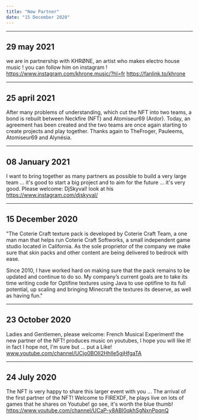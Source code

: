 ```yaml
---
title: "New Partner"
date: "15 December 2020"
---
```

---
29 may 2021
---
we are in partnership with KHRØNE, an artist who makes electro house music !
you can follow him on instagram !
https://www.instagram.com/khrone.music/?hl=fr
https://fanlink.to/khrone



---
25 april 2021
---
After many problems of understanding, which cut the NFT into two teams, a bond is rebuilt between Neckfire (NFT) and Atomiseur69 (Ardor).
Today, an agreement has been created and the two teams are once again starting to create projects and play together.
Thanks again to TheFroger, Pauleems, Atomiseur69 and Alynésia.



---
08 January 2021
---
I want to bring together as many partners as possible to build a very large team ... it's good to start a big project and to aim for the future ... it's very good. Please welcome: DjSkyval! look at his https://www.instagram.com/djskyval/


---
15 December 2020
---
"The Coterie Craft texture pack is developed by Coterie Craft Team, a one man man that helps run Coterie Craft Softworks, a small independent game studio located in California. As the sole proprietor of the company we make sure that skin packs and other content are being delivered to bedrock with ease.

Since 2010, I have worked hard on making sure that the pack remains to be updated and continue to do so. My company’s current goals are to take its time writing code for Optifine textures using Java to use optifine to its full potential, up scaling and bringing Minecraft the textures its deserve, as well as having fun."



---
23 October 2020
---
Ladies and Gentlemen, please welcome: French Musical Experiment! the new partner of the NFT! produces music on youtubes, I hope you will like it! in fact I hope not, I'm sure but ... put a Like! 
www.youtube.com/channel/UCjo0BOII2Hhlle5gjHfgaTA






---
24 July 2020
---
The NFT is very happy to share this larger event with you ... The arrival of the first partner of the NFT! Welcome to FIREXDF, he plays live on lots of games that he shares on Youtube! go see, it's worth the blue thumb! 
https://www.youtube.com/channel/UCaP-y8ABI0qkhSgNxnPpqnQ
